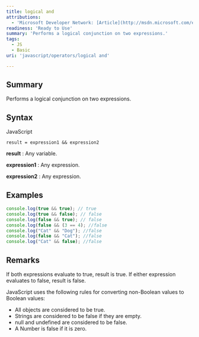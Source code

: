 ```yaml
---
title: logical and
attributions:
  - 'Microsoft Developer Network: [Article](http://msdn.microsoft.com/en-us/library/ie/719e8e30(v=vs.94).aspx)'
readiness: 'Ready to Use'
summary: 'Performs a logical conjunction on two expressions.'
tags:
  - JS
  - Basic
uri: 'javascript/operators/logical and'

---
```

## Summary

Performs a logical conjunction on two expressions.

## Syntax

<span class="language">JavaScript</span>

    result = expression1 && expression2

**result**
:   Any variable.

**expression1**
:   Any expression.

**expression2**
:   Any expression.

## Examples

``` js
console.log(true && true); // true
console.log(true && false); // false
console.log(false && true); // false
console.log(false && (3 == 4); //false
console.log("Cat" && "Dog"); //false
console.log(false && "Cat"); //false
console.log("Cat" && false); //false
```

## Remarks

If both expressions evaluate to true, result is true. If either expression evaluates to false, result is false.

JavaScript uses the following rules for converting non-Boolean values to Boolean values:

-   All objects are considered to be true.
-   Strings are considered to be false if they are empty.
-   null and undefined are considered to be false.
-   A Number is false if it is zero.

